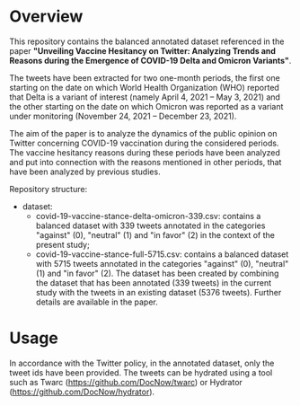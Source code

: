 # Overview
This repository contains the balanced annotated dataset referenced in the paper **"Unveiling Vaccine Hesitancy on Twitter: Analyzing Trends and Reasons during the Emergence of COVID-19 Delta and Omicron Variants"**.

The tweets have been extracted for two one-month periods, the first one starting on the date on which World Health Organization (WHO) reported that Delta is a variant of interest (namely April 4, 2021 – May 3, 2021) and the other starting on the date on which Omicron was reported as a variant under monitoring (November 24, 2021 – December 23, 2021).

The aim of the paper is to analyze the dynamics of the public opinion on Twitter concerning COVID-19 vaccination during the considered periods. The vaccine hesitancy reasons during these periods have been analyzed and put into connection with the reasons mentioned in other periods, that have been analyzed by previous studies.

Repository structure:
- dataset: 
  - covid-19-vaccine-stance-delta-omicron-339.csv: contains a balanced dataset with 339 tweets annotated in the categories "against" (0), "neutral" (1) and "in favor" (2) in the context of the present study;
  - covid-19-vaccine-stance-full-5715.csv: contains a balanced dataset with 5715 tweets annotated in the categories "against" (0), "neutral" (1) and "in favor" (2). The dataset has been created by combining the dataset that has been annotated (339 tweets) in the current study with the tweets in an existing dataset (5376 tweets). Further details are available in the paper.

# Usage
In accordance with the Twitter policy, in the annotated dataset, only the tweet ids have been provided. The tweets can be hydrated using a tool such as Twarc (https://github.com/DocNow/twarc) or Hydrator (https://github.com/DocNow/hydrator).
